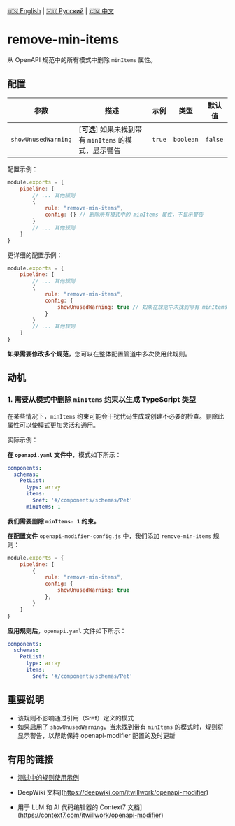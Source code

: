 [🇺🇸 English](./README.md) | [🇷🇺 Русский](./README-ru.md)  | [🇨🇳 中文](./README-zh.md)

# remove-min-items

从 OpenAPI 规范中的所有模式中删除 `minItems` 属性。



## 配置

| 参数 | 描述 | 示例 | 类型 | 默认值 |
| ---- | ---- | ---- | ---- | ------ |
| `showUnusedWarning` | [**可选**] 如果未找到带有 `minItems` 的模式，显示警告 | `true` | `boolean` | `false` |

配置示例：

```js
module.exports = {
    pipeline: [
        // ... 其他规则
        {
            rule: "remove-min-items",
            config: {} // 删除所有模式中的 minItems 属性，不显示警告
        }
        // ... 其他规则
    ]
}
```

更详细的配置示例：

```js
module.exports = {
    pipeline: [
        // ... 其他规则
        {
            rule: "remove-min-items",
            config: {
                showUnusedWarning: true // 如果在规范中未找到带有 minItems 的模式，则显示警告
            }
        }
        // ... 其他规则
    ]
}
```

**如果需要修改多个规范**，您可以在整体配置管道中多次使用此规则。

## 动机

<a name="custom_anchor_motivation_1"></a>

### 1. 需要从模式中删除 `minItems` 约束以生成 TypeScript 类型

在某些情况下，`minItems` 约束可能会干扰代码生成或创建不必要的检查。删除此属性可以使模式更加灵活和通用。

实际示例：

**在 `openapi.yaml` 文件中**，模式如下所示：

```yaml
components:
  schemas:
    PetList:
      type: array
      items:
        $ref: '#/components/schemas/Pet'
      minItems: 1
```

**我们需要删除 `minItems: 1` 约束。**

**在配置文件** `openapi-modifier-config.js` 中，我们添加 `remove-min-items` 规则：

```js
module.exports = {
    pipeline: [
        {
            rule: "remove-min-items",
            config: {
                showUnusedWarning: true
            },
        }
    ]
}
```

**应用规则后**，`openapi.yaml` 文件如下所示：

```yaml
components:
  schemas:
    PetList:
      type: array
      items:
        $ref: '#/components/schemas/Pet'
```

<a name="custom_anchor_motivation_2"></a>

## 重要说明

- 该规则不影响通过引用（$ref）定义的模式
- 如果启用了 `showUnusedWarning`，当未找到带有 `minItems` 的模式时，规则将显示警告，以帮助保持 openapi-modifier 配置的及时更新

## 有用的链接

- [测试中的规则使用示例](./index.test.ts)  
 
- DeepWiki 文档](https://deepwiki.com/itwillwork/openapi-modifier)
- 用于 LLM 和 AI 代码编辑器的 Context7 文档](https://context7.com/itwillwork/openapi-modifier)
